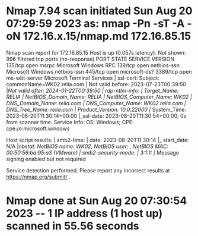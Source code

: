 # Nmap 7.94 scan initiated Sun Aug 20 07:29:59 2023 as: nmap -Pn -sT -A -oN 172.16.x.15/nmap.md 172.16.85.15
Nmap scan report for 172.16.85.15
Host is up (0.057s latency).
Not shown: 996 filtered tcp ports (no-response)
PORT     STATE SERVICE       VERSION
135/tcp  open  msrpc         Microsoft Windows RPC
139/tcp  open  netbios-ssn   Microsoft Windows netbios-ssn
445/tcp  open  microsoft-ds?
3389/tcp open  ms-wbt-server Microsoft Terminal Services
| ssl-cert: Subject: commonName=WK02.relia.com
| Not valid before: 2023-07-23T00:39:50
|_Not valid after:  2024-01-22T00:39:50
| rdp-ntlm-info: 
|   Target_Name: RELIA
|   NetBIOS_Domain_Name: RELIA
|   NetBIOS_Computer_Name: WK02
|   DNS_Domain_Name: relia.com
|   DNS_Computer_Name: WK02.relia.com
|   DNS_Tree_Name: relia.com
|   Product_Version: 10.0.22000
|_  System_Time: 2023-08-20T11:30:14+00:00
|_ssl-date: 2023-08-20T11:30:54+00:00; 0s from scanner time.
Service Info: OS: Windows; CPE: cpe:/o:microsoft:windows

Host script results:
| smb2-time: 
|   date: 2023-08-20T11:30:14
|_  start_date: N/A
|_nbstat: NetBIOS name: WK02, NetBIOS user: <unknown>, NetBIOS MAC: 00:50:56:ba:95:a3 (VMware)
| smb2-security-mode: 
|   3:1:1: 
|_    Message signing enabled but not required

Service detection performed. Please report any incorrect results at https://nmap.org/submit/ .
# Nmap done at Sun Aug 20 07:30:54 2023 -- 1 IP address (1 host up) scanned in 55.56 seconds
